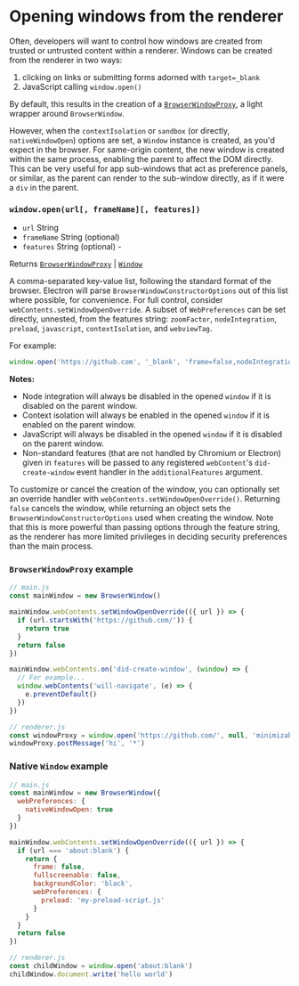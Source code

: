 # Opening windows from the renderer

Often, developers will want to control how windows are created from trusted or
untrusted content within a renderer. Windows can be created from the renderer in two ways:

1. clicking on links or submitting forms adorned with `target=_blank`
2. JavaScript calling `window.open()`

By default, this results in the creation of a
[`BrowserWindowProxy`](browser-window-proxy.md), a light wrapper around
`BrowserWindow`.

However, when the `contextIsolation` or `sandbox` (or directly,
`nativeWindowOpen`) options are set, a `Window` instance is created, as you'd
expect in the browser. For same-origin content, the new window is created within
the same process, enabling the parent to affect the DOM directly. This can be
very useful for app sub-windows that act as preference panels, or similar, as
the parent can render to the sub-window directly, as if it were a `div` in the
parent.


### `window.open(url[, frameName][, features])`

* `url` String
* `frameName` String (optional)
* `features` String (optional) -

Returns [`BrowserWindowProxy`](browser-window-proxy.md) | [`Window`](https://developer.mozilla.org/en-US/docs/Web/API/Window)

A comma-separated key-value list, following the standard format of the browser.
Electron will parse `BrowserWindowConstructorOptions` out of this list where
possible, for convenience. For full control, consider
`webContents.setWindowOpenOverride`. A subset of `WebPreferences` can be set
directly, unnested, from the features string: `zoomFactor`, `nodeIntegration`,
`preload`, `javascript`, `contextIsolation`, and `webviewTag`.

For example:
```js
window.open('https://github.com', '_blank', 'frame=false,nodeIntegration=no')
```

**Notes:**

* Node integration will always be disabled in the opened `window` if it is
  disabled on the parent window.
* Context isolation will always be enabled in the opened `window` if it is
  enabled on the parent window.
* JavaScript will always be disabled in the opened `window` if it is disabled on
  the parent window.
* Non-standard features (that are not handled by Chromium or Electron) given in
  `features` will be passed to any registered `webContent`'s `did-create-window`
  event handler in the `additionalFeatures` argument.

To customize or cancel the creation of the window, you can optionally set an
override handler with `webContents.setWindowOpenOverride()`. Returning `false`
cancels the window, while returning an object sets the
`BrowserWindowConstructorOptions` used when creating the window. Note that this
is more powerful than passing options through the feature string, as the
renderer has more limited privileges in deciding security preferences than the
main process.

### `BrowserWindowProxy` example

```javascript
// main.js
const mainWindow = new BrowserWindow()

mainWindow.webContents.setWindowOpenOverride(({ url }) => {
  if (url.startsWith('https://github.com/')) {
    return true
  }
  return false
})

mainWindow.webContents.on('did-create-window', (window) => {
  // For example...
  window.webContents('will-navigate', (e) => {
    e.preventDefault()
  })
})
```

```javascript
// renderer.js
const windowProxy = window.open('https://github.com/', null, 'minimizable=false')
windowProxy.postMessage('hi', '*')
```

### Native `Window` example

```javascript
// main.js
const mainWindow = new BrowserWindow({
  webPreferences: {
    nativeWindowOpen: true
  }
})

mainWindow.webContents.setWindowOpenOverride(({ url }) => {
  if (url === 'about:blank') {
    return {
      frame: false,
      fullscreenable: false,
      backgroundColor: 'black',
      webPreferences: {
        preload: 'my-preload-script.js'
      }
    }
  }
  return false
})
```

```javascript
// renderer.js
const childWindow = window.open('about:blank')
childWindow.document.write('hello world')
```
